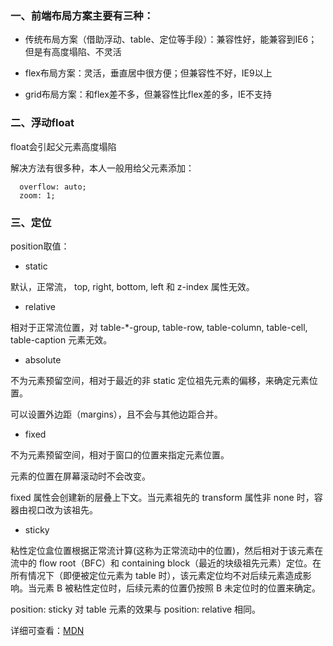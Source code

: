 ### 一、前端布局方案主要有三种：

* 传统布局方案（借助浮动、table、定位等手段）：兼容性好，能兼容到IE6；但是有高度塌陷、不灵活

* flex布局方案：灵活，垂直居中很方便；但兼容性不好，IE9以上

* grid布局方案：和flex差不多，但兼容性比flex差的多，IE不支持

### 二、浮动float

float会引起父元素高度塌陷

解决方法有很多种，本人一般用给父元素添加：

```
  overflow: auto;
  zoom: 1;
```

### 三、定位

position取值：

* static

默认，正常流， top, right, bottom, left 和 z-index 属性无效。

* relative

相对于正常流位置，对 table-\*-group, table-row, table-column, table-cell, table-caption 元素无效。

* absolute

不为元素预留空间，相对于最近的非 static 定位祖先元素的偏移，来确定元素位置。

可以设置外边距（margins），且不会与其他边距合并。

* fixed

不为元素预留空间，相对于窗口的位置来指定元素位置。

元素的位置在屏幕滚动时不会改变。

fixed 属性会创建新的层叠上下文。当元素祖先的 transform  属性非 none 时，容器由视口改为该祖先。

* sticky 

粘性定位盒位置根据正常流计算\(这称为正常流动中的位置\)，然后相对于该元素在流中的 flow root（BFC）和 containing block（最近的块级祖先元素）定位。在所有情况下（即便被定位元素为 table 时），该元素定位均不对后续元素造成影响。当元素 B 被粘性定位时，后续元素的位置仍按照 B 未定位时的位置来确定。

position: sticky 对 table 元素的效果与 position: relative 相同。

详细可查看：[MDN](https://developer.mozilla.org/zh-CN/docs/Web/CSS/position)

